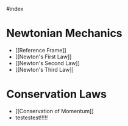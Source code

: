 #index

# Newtonian Mechanics
- [[Reference Frame]]
- [[Newton's First Law]]
- [[Newton's Second Law]]
- [[Newton's Third Law]]

# Conservation Laws
- [[Conservation of Momentum]]
- testestest!!!!!